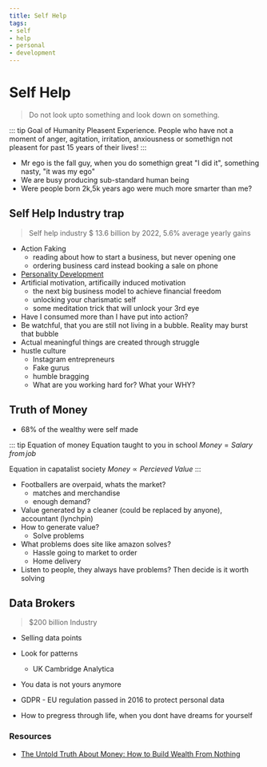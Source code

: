 ```yaml
---
title: Self Help
tags:
- self
- help
- personal
- development
---
```


# Self Help

<TagLinks />

> Do not look upto something and look down on something.

::: tip Goal of Humanity
Pleasent Experience. People who have not a moment of anger, agitation, irritation, anxiousness
or somethign not pleasent for past 15 years of their lives!
:::

* Mr ego is the fall guy, when you do somethign great "I did it", something nasty, "it was my ego"
* We are busy producing sub-standard human being
* Were people born 2k,5k years ago were much more smarter than me?

## Self Help Industry trap

> Self help industry $ 13.6 billion by 2022, 5.6% average yearly gains

* Action Faking
  * reading about how to start a business, but never opening one
  * ordering business card instead booking a sale on phone
* [Personality Development](https://en.wikipedia.org/wiki/Personal_development)
* Artificial motivation, artificailly induced motivation
  * the next big business model to achieve financial freedom
  * unlocking your charismatic self
  * some meditation trick that will unlock your 3rd eye
* Have I consumed more than I have put into action?
* Be watchful, that you are still not living in a bubble. Reality may burst that bubble
* Actual meaningful things are created through struggle
* hustle culture
  * Instagram entrepreneurs
  * Fake gurus
  * humble bragging
  * What are you working hard for? What your WHY?

## Truth of Money

* 68% of the wealthy were self made

::: tip Equation of money
Equation taught to you in school $Money = Salary \, from \, job$

Equation in capatalist society $Money \propto Percieved \; Value$
:::

* Footballers are overpaid, whats the market?
  * matches and merchandise
  * enough demand?
* Value generated by a cleaner (could be replaced by anyone), accountant (lynchpin)
* How to generate value?
  * Solve problems
* What problems does site like amazon solves?
  * Hassle going to market to order
  * Home delivery
* Listen to people, they always have problems? Then decide is it worth solving

## Data  Brokers

> $200 billion Industry

* Selling data points
* Look for patterns
  * UK Cambridge Analytica
* You data is not yours anymore
* GDPR - EU regulation passed in 2016 to protect personal data

* How to pregress through life, when you dont have dreams for yourself


### Resources

* [The Untold Truth About Money: How to Build Wealth From Nothing](https://youtu.be/6mRbDEtDoyA)


<Footer />
